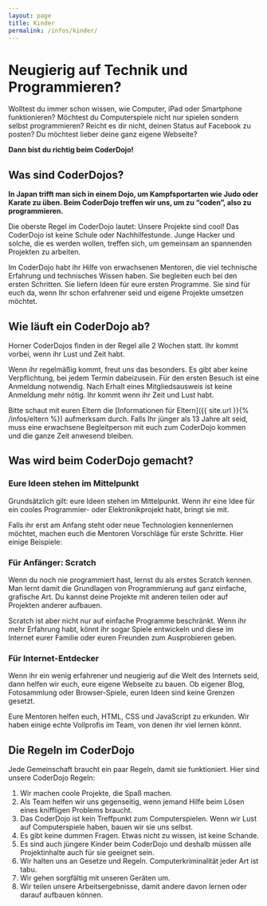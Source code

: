 ```yaml
---
layout: page
title: Kinder
permalink: /infos/kinder/
---
```



# Neugierig auf Technik und Programmieren?

Wolltest du immer schon wissen, wie Computer, iPad oder Smartphone funktionieren? Möchtest du Computerspiele nicht nur spielen sondern selbst programmieren? Reicht es dir nicht, deinen Status auf Facebook zu posten? Du möchtest lieber deine ganz eigene Webseite?

**Dann bist du richtig beim CoderDojo!**

## Was sind CoderDojos?

**In Japan trifft man sich in einem Dojo, um Kampfsportarten wie Judo oder Karate zu üben. Beim CoderDojo treffen wir uns, um zu “coden”, also zu programmieren.**

Die oberste Regel im CoderDojo lautet: Unsere Projekte sind cool! Das CoderDojo ist keine Schule oder Nachhilfestunde. Junge Hacker und solche, die es werden wollen, treffen sich, um gemeinsam an spannenden Projekten zu arbeiten.

Im CoderDojo habt ihr Hilfe von erwachsenen Mentoren, die viel technische Erfahrung und technisches Wissen haben. Sie begleiten euch bei den ersten Schritten. Sie liefern Ideen für eure ersten Programme. Sie sind für euch da, wenn Ihr schon erfahrener seid und eigene Projekte umsetzen möchtet.

## Wie läuft ein CoderDojo ab?

Horner CoderDojos finden in der Regel alle 2 Wochen statt. Ihr kommt vorbei, wenn ihr Lust und Zeit habt.

Wenn ihr regelmäßig kommt, freut uns das besonders. Es gibt aber keine Verpflichtung, bei jedem Termin dabeizusein. Für den ersten Besuch ist eine Anmeldung notwendig. Nach Erhalt eines Mitgliedsausweis ist keine Anmeldung mehr nötig. Ihr kommt wenn ihr Zeit und Lust habt.

Bitte schaut mit euren Eltern die [Informationen für Eltern]({{ site.url }}{% /infos/eltern %}) aufmerksam durch. Falls Ihr jünger als 13 Jahre alt seid, muss eine erwachsene Begleitperson mit euch zum CoderDojo kommen und die ganze Zeit anwesend bleiben.

## Was wird beim CoderDojo gemacht?

### Eure Ideen stehen im Mittelpunkt

Grundsätzlich gilt: eure Ideen stehen im Mittelpunkt. Wenn ihr eine Idee für ein cooles Programmier- oder Elektronikprojekt habt, bringt sie mit.

Falls ihr erst am Anfang steht oder neue Technologien kennenlernen möchtet, machen euch die Mentoren Vorschläge für erste Schritte. Hier einige Beispiele:

### Für Anfänger: Scratch

Wenn du noch nie programmiert hast, lernst du als erstes Scratch kennen. Man lernt damit die Grundlagen von Programmierung auf ganz einfache, grafische Art. Du kannst deine Projekte mit anderen teilen oder auf Projekten anderer aufbauen.

Scratch ist aber nicht nur auf einfache Programme beschränkt. Wenn ihr mehr Erfahrung habt, könnt ihr sogar Spiele entwickeln und diese im Internet eurer Familie oder euren Freunden zum Ausprobieren geben.

### Für Internet-Entdecker

Wenn ihr ein wenig erfahrener und neugierig auf die Welt des Internets seid, dann helfen wir euch, eure eigene Webseite zu bauen. Ob eigener Blog, Fotosammlung oder Browser-Spiele, euren Ideen sind keine Grenzen gesetzt.

Eure Mentoren helfen euch, HTML, CSS und JavaScript zu erkunden. Wir haben einige echte Vollprofis im Team, von denen ihr viel lernen könnt.

## Die Regeln im CoderDojo

Jede Gemeinschaft braucht ein paar Regeln, damit sie funktioniert. Hier sind unsere CoderDojo Regeln:

1. Wir machen coole Projekte, die Spaß machen.
1. Als Team helfen wir uns gegenseitig, wenn jemand Hilfe beim Lösen eines kniffligen Problems braucht.
1. Das CoderDojo ist kein Treffpunkt zum Computerspielen. Wenn wir Lust auf Computerspiele haben, bauen wir sie uns selbst.
1. Es gibt keine dummen Fragen. Etwas nicht zu wissen, ist keine Schande.
1. Es sind auch jüngere Kinder beim CoderDojo und deshalb müssen alle Projektinhalte auch für sie geeignet sein.
1. Wir halten uns an Gesetze und Regeln. Computerkriminalität jeder Art ist tabu.
1. Wir gehen sorgfältig mit unseren Geräten um.
1. Wir teilen unsere Arbeitsergebnisse, damit andere davon lernen oder darauf aufbauen können.
